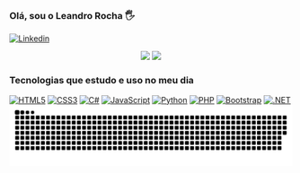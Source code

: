 ### Olá, sou o Leandro Rocha 🖐️
[![Linkedin](https://img.shields.io/badge/LinkedIn-0077B5?style=for-the-badge&logo=linkedin&logoColor=white)](https://www.linkedin.com/in/leandrosroc/)

<div align="center">
  <a href="https://github.com/leandrosroc"><img height="200" src="https://github-readme-stats.vercel.app/api?username=leandrosroc&show_icons=true&theme=radical" /></a>
  <a href="https://github.com/leandrosroc"><img height="200" src="https://github-readme-stats.vercel.app/api/top-langs/?username=leandrosroc&theme=radical" /></a>
</div>

### Tecnologias que estudo e uso no meu dia
[![HTML5](https://img.shields.io/badge/HTML5-E34F26?style=for-the-badge&logo=html5&logoColor=white)](https://github.com/leandrosroc)
[![CSS3](https://img.shields.io/badge/CSS3-1572B6?style=for-the-badge&logo=css3&logoColor=white)](https://github.com/leandrosroc)
[![C#](https://img.shields.io/badge/C%23-239120?style=for-the-badge&logo=c-sharp&logoColor=white)](https://github.com/leandrosroc)
[![JavaScript](https://img.shields.io/badge/JavaScript-323330?style=for-the-badge&logo=javascript&logoColor=F7DF1E)](https://github.com/leandrosroc)
[![Python](	https://img.shields.io/badge/Python-14354C?style=for-the-badge&logo=python&logoColor=white)](https://github.com/leandrosroc)
[![PHP](https://img.shields.io/badge/PHP-777BB4?style=for-the-badge&logo=php&logoColor=white)](https://github.com/leandrosroc)
[![Bootstrap](https://img.shields.io/badge/Bootstrap-563D7C?style=for-the-badge&logo=bootstrap&logoColor=white)](https://github.com/leandrosroc)
[![.NET](https://img.shields.io/badge/.NET-5C2D91?style=for-the-badge&logo=.net&logoColor=white)](https://github.com/leandrosroc)
![snake gif](https://github.com/leandrosroc/leandrosroc/blob/output/github-contribution-grid-snake.svg)
